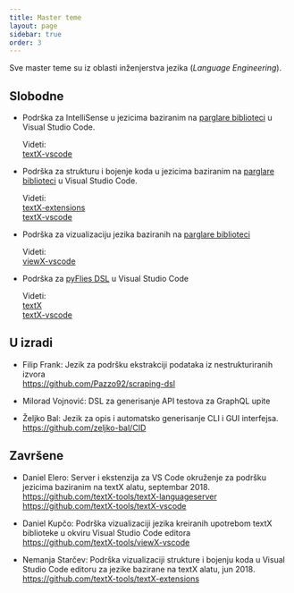 ```yaml
---
title: Master teme
layout: page
sidebar: true
order: 3
---
```


Sve master teme su iz oblasti inženjerstva jezika (*Language Engineering*).

## Slobodne

- Podrška za IntelliSense u jezicima baziranim na [parglare
  biblioteci](https://github.com/igordejanovic/parglare/) u Visual Studio Code.
  
  Videti:
  <br>[textX-vscode](https://github.com/textX-tools/textX-vscode)

- Podrška za strukturu i bojenje koda u jezicima baziranim na [parglare
  biblioteci](https://github.com/igordejanovic/parglare/) u Visual Studio Code.

  Videti:
  <br>[textX-extensions](https://github.com/textX-tools/textX-extensions)
  <br>[textX-vscode](https://github.com/textX-tools/textX-vscode)

- Podrška za vizualizaciju jezika baziranih na [parglare
  biblioteci](https://github.com/igordejanovic/parglare/)

  Videti:
  <br>[viewX-vscode](https://github.com/textX-tools/viewX-vscode)

- Podrška za [pyFlies DSL](https://github.com/igordejanovic/pyFlies) u Visual
  Studio Code

  Videti:
  <br>[textX](https://github.com/igordejanovic/textX)
  <br>[textX-vscode](https://github.com/textX-tools/textX-vscode)

## U izradi

- Filip Frank: Jezik za podršku ekstrakciji podataka iz nestrukturiranih izvora
  <br><https://github.com/Pazzo92/scraping-dsl>

- Milorad Vojnović: DSL za generisanje API testova za GraphQL upite

- Željko Bal: Jezik za opis i automatsko generisanje CLI i GUI interfejsa.
  <br><https://github.com/zeljko-bal/CID>

## Završene

- Daniel Elero: Server i ekstenzija za VS Code okruženje za podršku jezicima
  baziranim na textX alatu, septembar 2018.
  <br><https://github.com/textX-tools/textX-languageserver>
  <br><https://github.com/textX-tools/textX-vscode>

- Daniel Kupčo: Podrška vizualizaciji jezika kreiranih upotrebom textX
  biblioteke u okviru Visual Studio Code editora
  <br><https://github.com/textX-tools/viewX-vscode>

- Nemanja Starčev: Podrška vizualizaciji strukture i bojenju koda u Visual
  Studio Code editoru za jezike bazirane na textX alatu, jun 2018.
  <br><https://github.com/textX-tools/textX-extensions>
